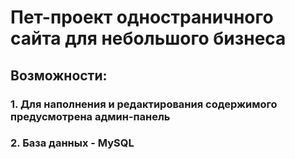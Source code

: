 # Пет-проект одностраничного сайта для небольшого бизнеса

## Возможности:

### 1. Для наполнения и редактирования содержимого предусмотрена админ-панель
### 2. База данных - MySQL